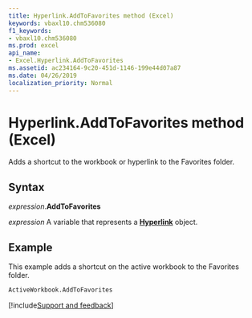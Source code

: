 ```yaml
---
title: Hyperlink.AddToFavorites method (Excel)
keywords: vbaxl10.chm536080
f1_keywords:
- vbaxl10.chm536080
ms.prod: excel
api_name:
- Excel.Hyperlink.AddToFavorites
ms.assetid: ac234164-9c20-451d-1146-199e44d07a87
ms.date: 04/26/2019
localization_priority: Normal
---
```



# Hyperlink.AddToFavorites method (Excel)

Adds a shortcut to the workbook or hyperlink to the Favorites folder.


## Syntax

_expression_.**AddToFavorites**

_expression_ A variable that represents a **[Hyperlink](Excel.Hyperlink.md)** object.


## Example

This example adds a shortcut on the active workbook to the Favorites folder.

```vb
ActiveWorkbook.AddToFavorites
```




[!include[Support and feedback](~/includes/feedback-boilerplate.md)]